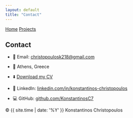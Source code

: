 ```yaml
---
layout: default
title: "Contact"
---
```


<link rel="stylesheet" href="{{ '/assets/css/style.css' | relative_url }}">

<nav class="navbar">
  <div class="links">
    <a href="{{ '/' | relative_url }}">Home</a>
    <a href="{{ '/projects' | relative_url }}">Projects</a>
  </div>
</nav>

<section class="section">
  <h1>Contact</h1>

- 📧 Email: <a href="mailto:christopoulosk218@gmail.com">christopoulosk218@gmail.com</a>
- 📍 Athens, Greece
- ⬇️ [Download my CV]()
- 🔗 LinkedIn: <a href="https://www.linkedin.com/in/konstantinos-christopoulos-9365b3256" target="_blank">linkedin.com/in/konstantinos-christopoulos</a>  
- 💻 GitHub: <a href="https://github.com/KonstantinosC7" target="_blank">github.com/KonstantinosC7</a>


  <!-- (Optional) Formspree contact form — replace YOUR_FORMSPREE_ID
  <form action="https://formspree.io/f/YOUR_FORMSPREE_ID" method="POST" class="contact-form">
    <input type="text" name="name" placeholder="Your name" required>
    <input type="email" name="_replyto" placeholder="Your email" required>
    <textarea name="message" placeholder="Your message" rows="6" required></textarea>
    <button type="submit" class="btn primary">Send</button>
  </form>
  -->
</section>

<footer class="footer">
  <span>© {{ site.time | date: '%Y' }} Konstantinos Christopoulos</span>
</footer>
